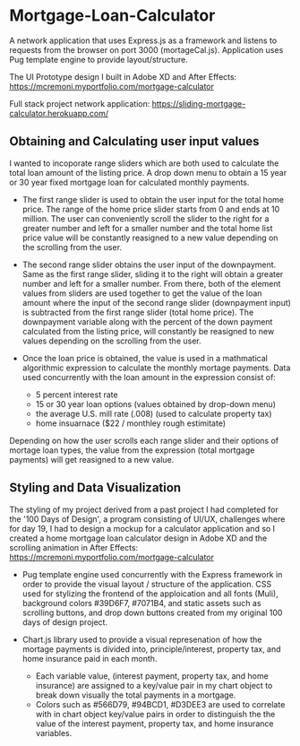 # Mortgage-Loan-Calculator
A network application that uses Express.js as a framework and listens to requests from the browser on port 3000 (mortageCal.js). Application uses Pug template engine to provide layout/structure.       


The UI Prototype design I built in Adobe XD and After Effects: https://mcremoni.myportfolio.com/mortgage-calculator

Full stack project network application: https://sliding-mortgage-calculator.herokuapp.com/

## Obtaining and Calculating user input values 

I wanted to incoporate range sliders which are both used to calculate the total loan amount of the listing price. A drop down menu to obtain a 15 year or 30 year fixed mortgage loan for calculated monthly payments.     

* The first range slider is used to obtain the user input for the total home price. The range of the home price slider starts from 0 and ends at 10 million. The user can conveniently scroll the slider to the right for a greater number and left for a smaller number and the total home list price value will be constantly reasigned to a new value depending on the scrolling from the user.   

* The second range slider obtains the user input of the downpayment. Same as the first range slider, sliding it to the right will obtain a greater number and left for a smaller number. From there, both of the element values from sliders are used together to get the value of the loan amount where the input of the second range slider (downpayment input) is subtracted from the first range slider (total home price). The downpayment variable along with the percent of the down payment calculated from the listing price, will constantly be reasigned to new values depending on the scrolling from the user. 

* Once the loan price is obtained, the value is used in a mathmatical algorithmic expression to calculate the monthly mortage payments. Data used concurrently with the loan amount in the expression consist of: 
    * 5 percent interest rate 
    * 15 or 30 year loan options (values obtained by drop-down menu)
    * the average U.S. mill rate (.008) (used to calculate property tax) 
    * home insuarnace ($22 / monthley rough estimitate) 

Depending on how the user scrolls each range slider and their options of mortage loan types, the value from the expression (total mortgage payments) will get reasigned to a new value. 

## Styling and Data Visualization

The styling of my project derived from a past project I had completed for the '100 Days of Design', a program consisting of UI/UX, challenges where for day 19, I had to design a mockup for a calculator application and so I created a home mortgage loan calculator design in Adobe XD and the scrolling animation in After Effects: https://mcremoni.myportfolio.com/mortgage-calculator 

* Pug template engine used concurrently with the Express framework in order to provide the visual layout / structure of the application. CSS used for stylizing the frontend of the apploication and all fonts (Muli), background colors #39D6F7,  #7071B4, and static assets such as scrolling buttons, and drop down buttons created from my original 100 days of design project.

* Chart.js library used to provide a visual represenation of how the mortage payments is divided into, principle/interest, property tax, and home insurance  paid in each month. 
   * Each variable value, (interest payment, property tax, and home insurance) are assigned to a key/value pair in my chart object to break down visually the total payments in a mortgage.  
   * Colors such as #566D79, #94BCD1, #D3DEE3 are used to correlate with in chart object key/value pairs in order to distinguish the the value of the interest payment, property tax, and home insurance variables.    

  
